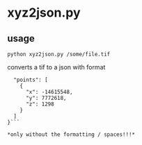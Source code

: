 # xyz2json.py

## usage

`python xyz2json.py /some/file.tif`

converts a tif to a json with format 
```{
  "points": [
    {
      "x": -14615548,
      "y": 7772618,
      "z": 1298
    }
  ]
}```

*only without the formatting / spaces!!!*

